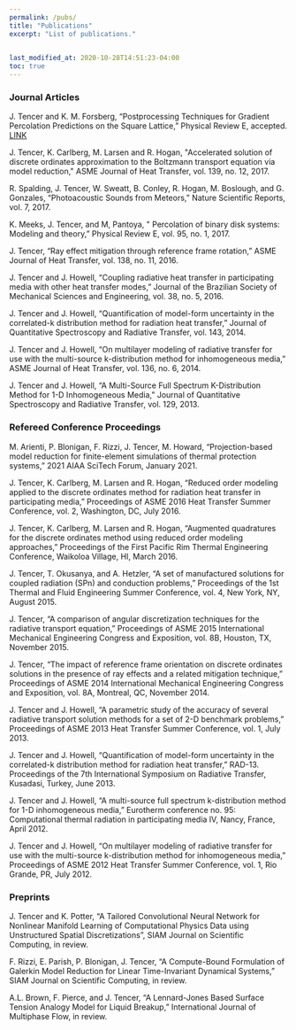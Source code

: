 ```yaml
---
permalink: /pubs/
title: "Publications"
excerpt: "List of publications."

      
last_modified_at: 2020-10-28T14:51:23-04:00
toc: true
---
```


### Journal Articles

J. Tencer and K. M. Forsberg, “Postprocessing Techniques for Gradient Percolation Predictions on the Square Lattice,” Physical Review E, accepted.  [LINK](PRE2021)

J. Tencer, K. Carlberg, M. Larsen and R. Hogan, "Accelerated solution of discrete ordinates approximation to the Boltzmann transport equation via model reduction," ASME Journal of Heat Transfer, vol. 139, no. 12, 2017.

R. Spalding, J. Tencer, W. Sweatt, B. Conley, R. Hogan, M. Boslough, and G. Gonzales, “Photoacoustic Sounds from Meteors,” Nature Scientific Reports, vol. 7, 2017.

K. Meeks, J. Tencer, and M, Pantoya, " Percolation of binary disk systems: Modeling and theory,” Physical Review E, vol. 95, no. 1, 2017.

J. Tencer, “Ray effect mitigation through reference frame rotation,” ASME Journal of Heat Transfer, vol. 138, no. 11, 2016.

J. Tencer and J. Howell, “Coupling radiative heat transfer in participating media with other heat transfer modes,” Journal of the Brazilian Society of Mechanical Sciences and Engineering, vol. 38, no. 5, 2016.

J. Tencer and J. Howell, “Quantification of model-form uncertainty in the correlated-k distribution method for radiation heat transfer,” Journal of Quantitative Spectroscopy and Radiative Transfer, vol. 143, 2014.

J. Tencer and J. Howell, “On multilayer modeling of radiative transfer for use with the multi-source k-distribution method for inhomogeneous media,” ASME Journal of Heat Transfer, vol. 136, no. 6, 2014.

J. Tencer and J. Howell, “A Multi-Source Full Spectrum K-Distribution Method for 1-D Inhomogeneous Media,” Journal of Quantitative Spectroscopy and Radiative Transfer, vol. 129, 2013.

### Refereed Conference Proceedings

M. Arienti, P. Blonigan, F. Rizzi, J. Tencer, M. Howard, “Projection-based model reduction for finite-element simulations of thermal protection systems,” 2021 AIAA SciTech Forum, January 2021.

J. Tencer, K. Carlberg, M. Larsen and R. Hogan, “Reduced order modeling applied to the discrete ordinates method for radiation heat transfer in participating media,” Proceedings of ASME 2016 Heat Transfer Summer Conference, vol. 2, Washington, DC, July 2016.

J. Tencer, K. Carlberg, M. Larsen and R. Hogan, “Augmented quadratures for the discrete ordinates method using reduced order modeling approaches,” Proceedings of the First Pacific Rim Thermal Engineering Conference, Waikoloa Village, HI, March 2016.

J. Tencer, T. Okusanya, and A. Hetzler, “A set of manufactured solutions for coupled radiation (SPn) and conduction problems,” Proceedings of the 1st Thermal and Fluid Engineering Summer Conference, vol. 4, New York, NY, August 2015.

J. Tencer, “A comparison of angular discretization techniques for the radiative transport equation,” Proceedings of ASME 2015 International Mechanical Engineering Congress and Exposition, vol. 8B, Houston, TX, November 2015.

J. Tencer, “The impact of reference frame orientation on discrete ordinates solutions in the presence of ray effects and a related mitigation technique,” Proceedings of ASME 2014 International Mechanical Engineering Congress and Exposition, vol. 8A, Montreal, QC, November 2014.

J. Tencer and J. Howell, “A parametric study of the accuracy of several radiative transport solution methods for a set of 2-D benchmark problems,” Proceedings of ASME 2013 Heat Transfer Summer Conference, vol. 1, July 2013.

J. Tencer and J. Howell, “Quantification of model-form uncertainty in the correlated-k distribution method for radiation heat transfer,” RAD-13. Proceedings of the 7th International Symposium on Radiative Transfer, Kusadasi, Turkey, June 2013.

J. Tencer and J. Howell, “A multi-source full spectrum k-distribution method for 1-D inhomogeneous media,” Eurotherm conference no. 95: Computational thermal radiation in participating media IV, Nancy, France, April 2012.

J. Tencer and J. Howell, “On multilayer modeling of radiative transfer for use with the multi-source k-distribution method for inhomogeneous media,” Proceedings of ASME 2012 Heat Transfer Summer Conference, vol. 1, Rio Grande, PR, July 2012.

### Preprints

J. Tencer and K. Potter, “A Tailored Convolutional Neural Network for Nonlinear Manifold Learning of Computational Physics Data using Unstructured Spatial Discretizations”, SIAM Journal on Scientific Computing, in review.

F. Rizzi, E. Parish, P. Blonigan, J. Tencer, “A Compute-Bound Formulation of Galerkin Model Reduction for Linear Time-Invariant Dynamical Systems,” SIAM Journal on Scientific Computing, in review.

A.L. Brown, F. Pierce, and J. Tencer, “A Lennard-Jones Based Surface Tension Analogy Model for Liquid Breakup,” International Journal of Multiphase Flow, in review.
